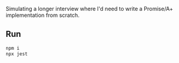 Simulating a longer interview where I'd need to write a Promise/A+ implementation from scratch.

## Run

```sh
npm i
npx jest
```